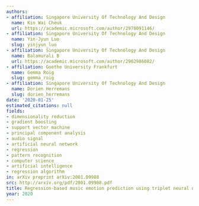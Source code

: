 ```yaml
---
authors:
- affiliation: Singapore University Of Technology And Design
  name: Kin Wai Cheuk
  url: https://academic.microsoft.com/author/2978091146/
- affiliation: Singapore University Of Technology And Design
  name: Yin-Jyun Luo
  slug: yinjyun_luo
- affiliation: Singapore University Of Technology And Design
  name: Balamurali B
  url: https://academic.microsoft.com/author/2902986082/
- affiliation: Goethe University Frankfurt
  name: Gemma Roig
  slug: gemma_roig
- affiliation: Singapore University Of Technology And Design
  name: Dorien Herremans
  slug: dorien_herremans
date: '2020-01-25'
estimated_citations: null
fields:
- dimensionality reduction
- gradient boosting
- support vector machine
- principal component analysis
- audio signal
- artificial neural network
- regression
- pattern recognition
- computer science
- artificial intelligence
- regression algorithm
in: arXiv preprint arXiv:2001.09988
src: http://arxiv.org/pdf/2001.09988.pdf
title: Regression-based music emotion prediction using triplet neural networks.
year: 2020
---
```

